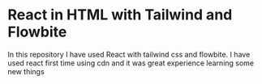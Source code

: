 # React in HTML with Tailwind and Flowbite
In this repository I have used React with tailwind css and flowbite. I have used react first time using cdn and it was great experience learning some new things
